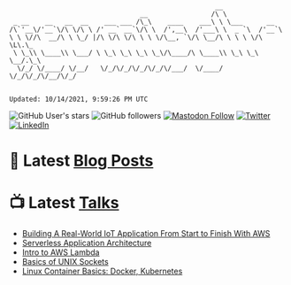```

                                                    __
                                 __                /\ \
 _ __    __   __  __    ___ ___ /\_\    ____    ___\ \ \___      __
/\`'__\/'__`\/\ \/\ \ /' __` __`\/\ \  /',__\  /'___\ \  _ `\  /'__`\
\ \ \//\  __/\ \ \_/ |/\ \/\ \/\ \ \ \/\__, `\/\ \__/\ \ \ \ \/\ \L\.\_
 \ \_\\ \____\\ \___/ \ \_\ \_\ \_\ \_\/\____/\ \____\\ \_\ \_\ \__/.\_\
  \/_/ \/____/ \/__/   \/_/\/_/\/_/\/_/\/___/  \/____/ \/_/\/_/\/__/\/_/


Updated: 10/14/2021, 9:59:26 PM UTC
```

![GitHub User's stars](https://img.shields.io/github/stars/revmischa?style=for-the-badge&logoColor=white&color=1CA2F1&logo=github)
![GitHub followers](https://img.shields.io/github/followers/revmischa?style=for-the-badge&logo=github&logoColor=white&color=1CA2F1)
[![Mastodon Follow](https://img.shields.io/mastodon/follow/38970?domain=https%3A%2F%2Fsocial.coop&label=ActivityPub&logoColor=white&logo=mastodon&color=1CA2F1&style=for-the-badge)](https://social.coop/@wooster)
[![Twitter](https://img.shields.io/badge/Twitter-Profile-informational?style=for-the-badge&logo=twitter&logoColor=white&color=1CA2F1)](https://twitter.com/spiegelmock)
[![LinkedIn](https://img.shields.io/badge/LinkedIn-Profile-informational?style=for-the-badge&logo=linkedin&logoColor=white&color=0D76A8)](https://www.linkedin.com/in/spiegelmock/)



# 📩 Latest [Blog Posts](https://spiegelmock.com)
<!-- BLOG-POST-LIST:START -->
<!-- BLOG-POST-LIST:END -->

# 📺 Latest [Talks](https://github.com/revmischa/talks)
- [Building A Real-World IoT Application From Start to Finish With AWS](https://www.youtube.com/watch?v=vJ4Gjn0Bmi0)
- [Serverless Application Architecture](https://www.youtube.com/watch?v=rXPwLZJ9l2M)
- [Intro to AWS Lambda](https://www.youtube.com/watch?v=bGzty_IUDP0)
- [Basics of UNIX Sockets](https://www.youtube.com/watch?v=8TGV4zcd9k4)
- [Linux Container Basics: Docker, Kubernetes](https://www.youtube.com/watch?v=3f5wWYLWOtQ)
